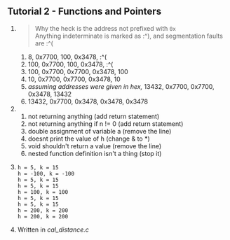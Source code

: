## Tutorial 2 - Functions and Pointers

1. > Why the heck is the address not prefixed with `0x`  
   > Anything indeterminate is marked as :^), and segmentation faults are :^(
    1. 8, 0x7700, 100, 0x3478, :^(
    2. 100, 0x7700, 100, 0x3478, :^(
    3. 100, 0x7700, 0x7700, 0x3478, 100
    4. 10, 0x7700, 0x7700, 0x3478, 10
    5. *assuming addresses were given in hex,* 13432, 0x7700, 0x7700, 0x3478, 13432
    6. 13432, 0x7700, 0x3478, 0x3478, 0x3478

2.
    1. not returning anything (add return statement)
    2. not returning anything if n != 0 (add return statement)
    3. double assignment of variable a (remove the line)
    4. doesnt print the value of h (change & to *)
    5. void shouldn't return a value (remove the line)
    6. nested function definition isn't a thing (stop it)

3.
    ```
    h = 5, k = 15
    h = -100, k = -100
    h = 5, k = 15
    h = 5, k = 15
    h = 100, k = 100
    h = 5, k = 15
    h = 5, k = 15
    h = 200, k = 200
    h = 200, k = 200
    ```

4. Written in *cal_distance.c*
